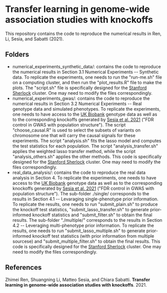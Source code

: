 # Transfer learning in genome-wide association studies with knockoffs
This repository contains the code to reproduce the numerical results in Ren, Li, Sesia, and Sabatti (2021).

## Folders
* numerical_experiments_synthetic_data/: contains the code to reproduce the numerical results in Section 3.1 Numerical Experiments -- Synthetic data. To replicate the experiments, one needs to run the "run-me.sh" file on a computing cluster, and then run the "plot_results.R" file to make the plots. The "script.sh" file is specifically designed for the [Stanford Sherlock](https://www.sherlock.stanford.edu/) cluster. One may need to modify the files correspondingly. 
* numerical_experiments_gwas/: contains the code to reproduce the numerical results in Section 3.2 Numerical Experiments -- Real genotype data and simulated phenotypes. To replicate the experiments, one needs to have access to the [UK Biobank](https://www.ukbiobank.ac.uk/) genotype data as well as to the corresponding knockoffs generated by [Sesia et al. 2021](https://www.biorxiv.org/content/10.1101/2020.08.04.236703v2) ("FDR control in GWAS with population structure"). The script "choose_causal.R" is used to select the subsets of variants on chromosome one that will carry the causal signals for these experiments. The script "analysis.sh" fits the lasso model and computes the test statistics for each population. The script "analysis_transfer.sh" applies the weighted lasso transfer method, while the script "analysis_others.sh" applies the other methods. This code is specifically designed for the [Stanford Sherlock](https://www.sherlock.stanford.edu/) cluster. One may need to modify the files correspondingly. 
* real_data_analysis/: contains the code to reproduce the real data analysis in Section 4. To replicate the experiments, one needs to have access to the [UK Biobank](https://www.ukbiobank.ac.uk/) genotype data as well as to the corresponding knockoffs generated by [Sesia et al. 2021](https://www.biorxiv.org/content/10.1101/2020.08.04.236703v2) ("FDR control in GWAS with population structure"). The sub-folder ./single/ corresponds to the results in Section 4.1 -- Levaraging single-phenotype prior information. To replicate the results, one needs to run "submit_plain.sh" to produce the knockoff test statistics, "submit_lasso_transfer.sh" to generate prior-informed knockoff statistics and "submit_filter.sh" to obtain the final results. The sub-folder "./multiple/" corresponds to the results in Section 4.2 -- Leveraging multi-phenotype prior information. To replicate the results, one needs to run "submit_lasso_multiple.sh" to generate prior-informed knockoff test statistics (with prior information from multiple sourcese) and "submit_multiple_filter.sh" to obtain the final results. This code is specifically designed for the [Stanford Sherlock](https://www.sherlock.stanford.edu/) cluster. One may need to modify the files correspondingly. 

## References
Zhimei Ren, Shuangning Li, Matteo Sesia, and Chiara Sabatti. <b>Transfer learning in genome-wide association studies with knockoffs</b>. 2021.
